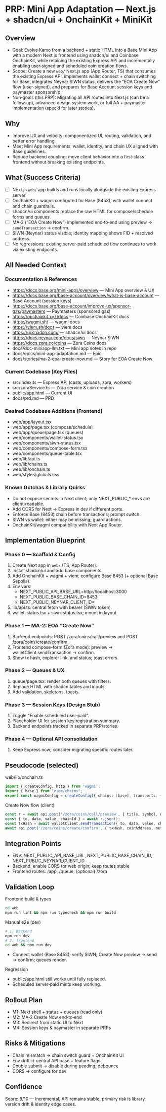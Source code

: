 # PRP: Mini App Adaptation — Next.js + shadcn/ui + OnchainKit + MiniKit

## Overview
- Goal: Evolve Kamo from a backend + static HTML into a Base Mini App with a modern Next.js frontend using shadcn/ui and Coinbase OnchainKit, while retaining the existing Express API and incrementally enabling user‑signed and scheduled coin creation flows.
- Scope: Create a new `web/` Next.js app (App Router, TS) that consumes the existing Express API, implements wallet connect + chain switching for Base, integrates Neynar SIWN status, delivers the “EOA Create Now” flow (user‑signed), and prepares for Base Account session keys and paymaster sponsorship.
- Non‑goals (this PRP): Migrating all API routes into Next.js (can be a follow‑up), advanced design system work, or full AA + paymaster implementation (spec’d for later stories).

## Why
- Improve UX and velocity: componentized UI, routing, validation, and better error handling.
- Meet Mini App requirements: wallet, identity, and chain UX aligned with Base guidelines.
- Reduce backend coupling: move client behavior into a first‑class frontend without breaking existing endpoints.

## What (Success Criteria)
- [ ] Next.js `web/` app builds and runs locally alongside the existing Express server.
- [ ] OnchainKit + wagmi configured for Base (8453), with wallet connect and chain guardrails.
- [ ] shadcn/ui components replace the raw HTML for compose/schedule forms and queues.
- [ ] MA‑2 (“EOA Create Now”) implemented end‑to‑end using preview → `sendTransaction` → confirm.
- [ ] SIWN (Neynar) status visible; identity mapping shows FID + resolved address.
- [ ] No regressions: existing server‑paid scheduled flow continues to work via existing endpoints.

## All Needed Context

### Documentation & References
- https://docs.base.org/mini-apps/overview — Mini App overview & UX
- https://docs.base.org/base-account/overview/what-is-base-account — Base Account (session keys)
- https://docs.base.org/base-account/improve-ux/sponsor-gas/paymasters — Paymasters (sponsored gas)
- https://onchainkit.xyz/docs — Coinbase OnchainKit docs
- https://wagmi.sh/ — wagmi docs
- https://viem.sh/docs — viem docs
- https://ui.shadcn.com/ — shadcn/ui docs
- https://docs.neynar.com/docs/siwn — Neynar SIWN
- https://docs.zora.co/coins — Zora Coins docs
- docs/doc-miniapp-llm.txt — Mini app notes in repo
- docs/epics/mini-app-adaptation.md — Epic
- docs/stories/ma-2-eoa-create-now.md — Story for EOA Create Now

### Current Codebase (Key Files)
- src/index.ts — Express API (casts, uploads, zora, workers)
- src/zoraService.ts — Zora service & coin creation
- public/app.html — Current UI
- docs/prd.md — PRD

### Desired Codebase Additions (Frontend)
- web/app/layout.tsx
- web/app/page.tsx (compose/schedule)
- web/app/queue/page.tsx (queues)
- web/components/wallet-status.tsx
- web/components/siwn-status.tsx
- web/components/compose-form.tsx
- web/components/queue-table.tsx
- web/lib/api.ts
- web/lib/chains.ts
- web/lib/onchain.ts
- web/styles/globals.css

### Known Gotchas & Library Quirks
- Do not expose secrets in Next client; only NEXT_PUBLIC_* envs are client‑readable.
- Add CORS for Next → Express in dev if different ports.
- Enforce Base (8453) chain before transactions; prompt switch.
- SIWN vs wallet: either may be missing; guard actions.
- OnchainKit/wagmi compatibility with Next App Router.

## Implementation Blueprint

### Phase 0 — Scaffold & Config
1) Create Next app in `web/` (TS, App Router).
2) Install shadcn/ui and add base components.
3) Add OnchainKit + wagmi + viem; configure Base 8453 (+ optional Base Sepolia).
4) Env vars:
   - NEXT_PUBLIC_API_BASE_URL=http://localhost:3000
   - NEXT_PUBLIC_BASE_CHAIN_ID=8453
   - NEXT_PUBLIC_NEYNAR_CLIENT_ID=<id>
5) lib/api.ts: central fetch with bearer (SIWN token).
6) wallet-status.tsx + siwn-status.tsx; mount in layout.

### Phase 1 — MA‑2: EOA “Create Now”
1) Backend endpoints: POST /zora/coins/call/preview and POST /zora/coins/create/confirm.
2) Frontend compose-form (Zora mode): preview → walletClient.sendTransaction → confirm.
3) Show tx hash, explorer link, and status; toast errors.

### Phase 2 — Queues & UX
1) queue/page.tsx: render both queues with filters.
2) Replace HTML with shadcn tables and inputs.
3) Add validation, skeletons, toasts.

### Phase 3 — Session Keys (Design Stub)
1) Toggle “Enable scheduled user‑paid”.
2) Placeholder UI for session key registration summary.
3) Backend endpoints tracked in separate PRP/stories.

### Phase 4 — Optional API consolidation
1) Keep Express now; consider migrating specific routes later.

## Pseudocode (selected)

web/lib/onchain.ts
```ts
import { createConfig, http } from 'wagmi';
import { base } from 'viem/chains';
export const wagmiConfig = createConfig({ chains: [base], transports: { [base.id]: http() } });
```

Create Now flow (client)
```ts
const r = await api.post('/zora/coins/call/preview', { title, symbol, description, metadataUri, creatorAddress, chainId: 8453 });
const { to, data, value, chainId } = await r.json();
const txHash = await walletClient.sendTransaction({ to, data, value, chainId });
await api.post('/zora/coins/create/confirm', { txHash, coinAddress, metadataUri, creatorAddress });
```

## Integration Points
- ENV: NEXT_PUBLIC_API_BASE_URL, NEXT_PUBLIC_BASE_CHAIN_ID, NEXT_PUBLIC_NEYNAR_CLIENT_ID
- Backend: enable CORS for web origin; keep routes stable
- Frontend routes: /app, /queue, (optional) /zora

## Validation Loop

Frontend build & types
```bash
cd web
npm run lint && npm run typecheck && npm run build
```

Manual e2e (dev)
```bash
# 1) backend
npm run dev
# 2) frontend
cd web && npm run dev
```
- Connect wallet (Base 8453); verify SIWN; Create Now preview → send → confirm; queues render.

Regression
- public/app.html still works until fully replaced.
- Scheduled server‑paid mints keep working.

## Rollout Plan
- M1: Next shell + status + queues (read only)
- M2: MA‑2 Create Now end‑to‑end
- M3: Redirect from static UI to Next
- M4: Session keys & paymaster in separate PRPs

## Risks & Mitigations
- Chain mismatch → chain switch guard + OnchainKit UI
- Env drift → central API base + feature flags
- Double submit → disable during pending; debounce
- CORS → configure for dev

## Confidence
Score: 8/10 — Incremental, API remains stable; primary risk is library version drift & identity edge cases.
